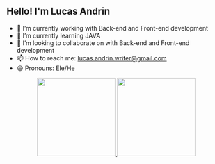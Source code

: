 ## Hello! I'm Lucas Andrin

- 🔭 I’m currently working with Back-end and Front-end development
- 🌱 I’m currently learning JAVA
- 👯 I’m looking to collaborate on with Back-end and Front-end development
- 📫 How to reach me: lucas.andrin.writer@gmail.com
- 😄 Pronouns: Ele/He

<div align="center">
  <a href="https://github.com/LucasAndrin">
  <img height="180em" src="https://github-readme-stats.vercel.app/api?username=lucasandrin&show_icons=true&theme=tokyonight&include_all_commits=true&count_private=true&bg_color=00000000#gh-dark-mode-only"/>
  <img height="180em" src="https://github-readme-stats.vercel.app/api/top-langs/?username=lucasandrin&layout=compact&langs_count=7&theme=tokyonight&bg_color=00000000#gh-dark-mode-only"/>
</div>

